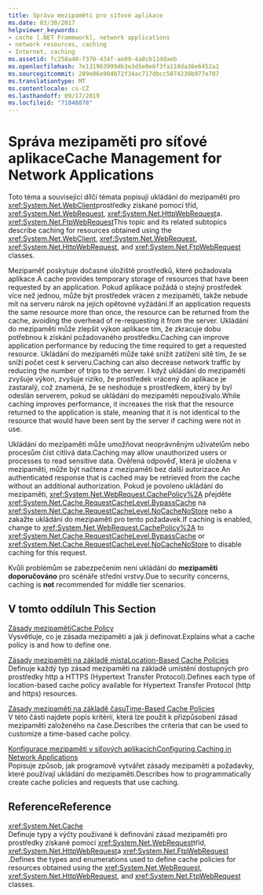 ```yaml
---
title: Správa mezipaměti pro síťové aplikace
ms.date: 03/30/2017
helpviewer_keywords:
- cache [.NET Framework], network applications
- network resources, caching
- Internet, caching
ms.assetid: fc258a40-f370-434f-ae09-4a8cb11ddaeb
ms.openlocfilehash: 7e131963999db3e3d5e0e6f3fa110da36e6452a1
ms.sourcegitcommit: 289e06e904b72f34ac717dbcc5074239b977e707
ms.translationtype: MT
ms.contentlocale: cs-CZ
ms.lasthandoff: 09/17/2019
ms.locfileid: "71048878"
---
```

# <a name="cache-management-for-network-applications"></a><span data-ttu-id="186ce-102">Správa mezipaměti pro síťové aplikace</span><span class="sxs-lookup"><span data-stu-id="186ce-102">Cache Management for Network Applications</span></span>
<span data-ttu-id="186ce-103">Toto téma a související dílčí témata popisují ukládání do mezipaměti pro <xref:System.Net.WebClient>prostředky získané pomocí tříd, <xref:System.Net.WebRequest>, <xref:System.Net.HttpWebRequest>a. <xref:System.Net.FtpWebRequest></span><span class="sxs-lookup"><span data-stu-id="186ce-103">This topic and its related subtopics describe caching for resources obtained using the <xref:System.Net.WebClient>, <xref:System.Net.WebRequest>, <xref:System.Net.HttpWebRequest>, and <xref:System.Net.FtpWebRequest> classes.</span></span>  
  
 <span data-ttu-id="186ce-104">Mezipaměť poskytuje dočasné úložiště prostředků, které požadovala aplikace.</span><span class="sxs-lookup"><span data-stu-id="186ce-104">A cache provides temporary storage of resources that have been requested by an application.</span></span> <span data-ttu-id="186ce-105">Pokud aplikace požádá o stejný prostředek více než jednou, může být prostředek vrácen z mezipaměti, takže nebude mít na serveru nárok na jejich opětovné vyžádání.</span><span class="sxs-lookup"><span data-stu-id="186ce-105">If an application requests the same resource more than once, the resource can be returned from the cache, avoiding the overhead of re-requesting it from the server.</span></span> <span data-ttu-id="186ce-106">Ukládání do mezipaměti může zlepšit výkon aplikace tím, že zkracuje dobu potřebnou k získání požadovaného prostředku.</span><span class="sxs-lookup"><span data-stu-id="186ce-106">Caching can improve application performance by reducing the time required to get a requested resource.</span></span> <span data-ttu-id="186ce-107">Ukládání do mezipaměti může také snížit zatížení sítě tím, že se sníží počet cest k serveru.</span><span class="sxs-lookup"><span data-stu-id="186ce-107">Caching can also decrease network traffic by reducing the number of trips to the server.</span></span> <span data-ttu-id="186ce-108">I když ukládání do mezipaměti zvyšuje výkon, zvyšuje riziko, že prostředek vrácený do aplikace je zastaralý, což znamená, že se neshoduje s prostředkem, který by byl odeslán serverem, pokud se ukládání do mezipaměti nepoužívalo.</span><span class="sxs-lookup"><span data-stu-id="186ce-108">While caching improves performance, it increases the risk that the resource returned to the application is stale, meaning that it is not identical to the resource that would have been sent by the server if caching were not in use.</span></span>  
  
 <span data-ttu-id="186ce-109">Ukládání do mezipaměti může umožňovat neoprávněným uživatelům nebo procesům číst citlivá data.</span><span class="sxs-lookup"><span data-stu-id="186ce-109">Caching may allow unauthorized users or processes to read sensitive data.</span></span> <span data-ttu-id="186ce-110">Ověřená odpověď, která je uložena v mezipaměti, může být načtena z mezipaměti bez další autorizace.</span><span class="sxs-lookup"><span data-stu-id="186ce-110">An authenticated response that is cached may be retrieved from the cache without an additional authorization.</span></span> <span data-ttu-id="186ce-111">Pokud je povoleno ukládání do mezipaměti, <xref:System.Net.WebRequest.CachePolicy%2A> přejděte <xref:System.Net.Cache.RequestCacheLevel.BypassCache> na <xref:System.Net.Cache.RequestCacheLevel.NoCacheNoStore> nebo a zakažte ukládání do mezipaměti pro tento požadavek.</span><span class="sxs-lookup"><span data-stu-id="186ce-111">If caching is enabled, change to <xref:System.Net.WebRequest.CachePolicy%2A> to <xref:System.Net.Cache.RequestCacheLevel.BypassCache> or <xref:System.Net.Cache.RequestCacheLevel.NoCacheNoStore> to disable caching for this request.</span></span>  
  
 <span data-ttu-id="186ce-112">Kvůli problémům se zabezpečením není ukládání do **mezipaměti doporučováno** pro scénáře střední vrstvy.</span><span class="sxs-lookup"><span data-stu-id="186ce-112">Due to security concerns, caching is **not** recommended for middle tier scenarios.</span></span>  
  
## <a name="in-this-section"></a><span data-ttu-id="186ce-113">V tomto oddílu</span><span class="sxs-lookup"><span data-stu-id="186ce-113">In This Section</span></span>  
 [<span data-ttu-id="186ce-114">Zásady mezipaměti</span><span class="sxs-lookup"><span data-stu-id="186ce-114">Cache Policy</span></span>](cache-policy.md)  
 <span data-ttu-id="186ce-115">Vysvětluje, co je zásada mezipaměti a jak ji definovat.</span><span class="sxs-lookup"><span data-stu-id="186ce-115">Explains what a cache policy is and how to define one.</span></span>  
  
 [<span data-ttu-id="186ce-116">Zásady mezipaměti na základě místa</span><span class="sxs-lookup"><span data-stu-id="186ce-116">Location-Based Cache Policies</span></span>](location-based-cache-policies.md)  
 <span data-ttu-id="186ce-117">Definuje každý typ zásad mezipaměti na základě umístění dostupných pro prostředky http a HTTPS (Hypertext Transfer Protocol).</span><span class="sxs-lookup"><span data-stu-id="186ce-117">Defines each type of location-based cache policy available for Hypertext Transfer Protocol (http and https) resources.</span></span>  
  
 [<span data-ttu-id="186ce-118">Zásady mezipaměti na základě času</span><span class="sxs-lookup"><span data-stu-id="186ce-118">Time-Based Cache Policies</span></span>](time-based-cache-policies.md)  
 <span data-ttu-id="186ce-119">V této části najdete popis kritérií, která lze použít k přizpůsobení zásad mezipaměti založeného na čase.</span><span class="sxs-lookup"><span data-stu-id="186ce-119">Describes the criteria that can be used to customize a time-based cache policy.</span></span>  
  
 [<span data-ttu-id="186ce-120">Konfigurace mezipaměti v síťových aplikacích</span><span class="sxs-lookup"><span data-stu-id="186ce-120">Configuring Caching in Network Applications</span></span>](configuring-caching-in-network-applications.md)  
 <span data-ttu-id="186ce-121">Popisuje způsob, jak programově vytvářet zásady mezipaměti a požadavky, které používají ukládání do mezipaměti.</span><span class="sxs-lookup"><span data-stu-id="186ce-121">Describes how to programmatically create cache policies and requests that use caching.</span></span>  
  
## <a name="reference"></a><span data-ttu-id="186ce-122">Reference</span><span class="sxs-lookup"><span data-stu-id="186ce-122">Reference</span></span>  
 <xref:System.Net.Cache>  
 <span data-ttu-id="186ce-123">Definuje typy a výčty používané k definování zásad mezipaměti pro prostředky získané pomocí <xref:System.Net.WebRequest>tříd, <xref:System.Net.HttpWebRequest>a <xref:System.Net.FtpWebRequest> .</span><span class="sxs-lookup"><span data-stu-id="186ce-123">Defines the types and enumerations used to define cache policies for resources obtained using the <xref:System.Net.WebRequest>, <xref:System.Net.HttpWebRequest>, and <xref:System.Net.FtpWebRequest> classes.</span></span>
